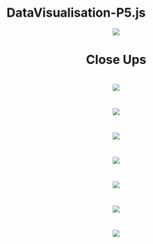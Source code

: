 # DataVisualisation-P5.js
<div align="center">
  <img src="https://user-images.githubusercontent.com/99216210/227668057-1f40a5f1-f23a-49d6-9f5f-5b4ebde0ac99.png">
  <br>
  <h1>Close Ups<h1/>
  <img src="https://user-images.githubusercontent.com/99216210/227669520-945f6496-cc24-4d70-a986-e4695812c843.png">
  <br>
  <img style="margin-top: 40px" src="https://user-images.githubusercontent.com/99216210/227668581-94fea0b8-6bd6-40f2-992f-be1d2912da0c.png">
  <br>
  <img style="margin-top: 40px" src="https://user-images.githubusercontent.com/99216210/227668746-916ccbb5-ac13-4284-b945-b22444823348.png">
  <br>
  <img style="margin-top: 40px" src="https://user-images.githubusercontent.com/99216210/227668792-14dd0102-427f-4563-9e1e-15abfe4a5ae6.png">
  <br>
  <img style="margin-top: 40px" src="https://user-images.githubusercontent.com/99216210/227668792-14dd0102-427f-4563-9e1e-15abfe4a5ae6.png">
  <br>
  <img style="margin-top: 40px" src="https://user-images.githubusercontent.com/99216210/227669305-eee561ae-9461-4ff9-bd27-d61b96265e28.png">
  <br>
  <img style="margin-top: 40px" src=" https://user-images.githubusercontent.com/99216210/227667869-5145476f-5597-4366-992e-0f96b9764354.png">
  <br>
</div>
